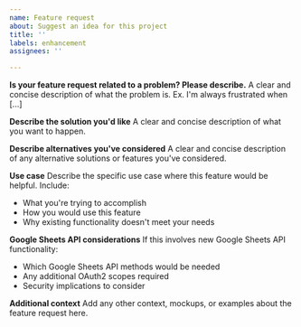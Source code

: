 ```yaml
---
name: Feature request
about: Suggest an idea for this project
title: ''
labels: enhancement
assignees: ''

---
```


**Is your feature request related to a problem? Please describe.**
A clear and concise description of what the problem is. Ex. I'm always frustrated when [...]

**Describe the solution you'd like**
A clear and concise description of what you want to happen.

**Describe alternatives you've considered**
A clear and concise description of any alternative solutions or features you've considered.

**Use case**
Describe the specific use case where this feature would be helpful. Include:
- What you're trying to accomplish
- How you would use this feature
- Why existing functionality doesn't meet your needs

**Google Sheets API considerations**
If this involves new Google Sheets API functionality:
- Which Google Sheets API methods would be needed
- Any additional OAuth2 scopes required
- Security implications to consider

**Additional context**
Add any other context, mockups, or examples about the feature request here.